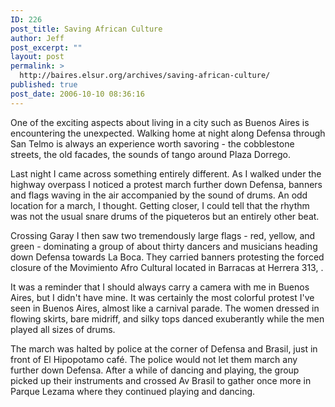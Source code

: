 ```yaml
---
ID: 226
post_title: Saving African Culture
author: Jeff
post_excerpt: ""
layout: post
permalink: >
  http://baires.elsur.org/archives/saving-african-culture/
published: true
post_date: 2006-10-10 08:36:16
---
```

One of the exciting aspects about living in a city such as Buenos Aires is encountering the unexpected. Walking home at night along Defensa through San Telmo is always an experience worth savoring - the cobblestone streets, the old facades, the sounds of tango around Plaza Dorrego. 

Last night I came across something entirely different. As I walked under the highway overpass I noticed a protest march further down Defensa, banners and flags waving in the air accompanied by the sound of drums. An odd location for a march, I thought. Getting closer, I could tell that the rhythm  was not the usual snare drums of the piqueteros but an entirely other beat.

Crossing Garay I then saw two tremendously large flags - red, yellow, and green - dominating a group of about thirty dancers and musicians heading down Defensa towards La Boca.  They carried banners protesting the forced closure of the Movimiento Afro Cultural located in Barracas at Herrera 313, .

It was a reminder that I should always carry a camera with me in Buenos Aires, but I didn't have mine. It was certainly the most colorful protest I've seen in Buenos Aires, almost like a carnival parade. The women dressed in flowing skirts, bare midriff, and silky tops danced exuberantly while the men played all sizes of drums. 

The march was halted by police  at the corner of Defensa and Brasil, just in front of El Hipopotamo café. The police would not let them march any further down Defensa. After a while of dancing and playing, the group picked up their instruments and crossed Av Brasil to gather once more in Parque Lezama where they continued playing and dancing.